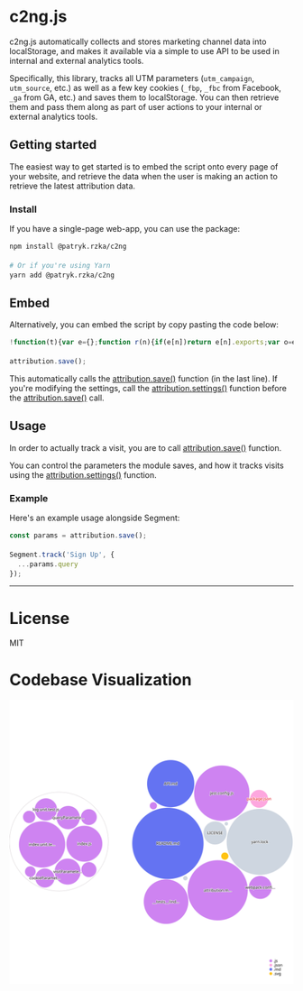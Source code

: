 # c2ng.js

c2ng.js automatically collects and stores marketing channel data into localStorage, and makes it available via a simple to use API to be used in internal and external analytics tools.

Specifically, this library, tracks all UTM parameters (`utm_campaign`, `utm_source`, etc.) as well as a few key cookies (`_fbp`, `_fbc` from Facebook, `_ga` from GA, etc.) and saves them to localStorage. You can then retrieve them and pass them along as part of user actions to your internal or external analytics tools.

## Getting started

The easiest way to get started is to embed the script onto every page of your website, and retrieve the data when the user is making an action to retrieve the latest attribution data.

### Install

If you have a single-page web-app, you can use the package:

```bash
npm install @patryk.rzka/c2ng

# Or if you're using Yarn
yarn add @patryk.rzka/c2ng
```

## Embed

Alternatively, you can embed the script by copy pasting the code below:

```javascript
!function(t){var e={};function r(n){if(e[n])return e[n].exports;var o=e[n]={i:n,l:!1,exports:{}};return t[n].call(o.exports,o,o.exports,r),o.l=!0,o.exports}r.m=t,r.c=e,r.d=function(t,e,n){r.o(t,e)||Object.defineProperty(t,e,{enumerable:!0,get:n})},r.r=function(t){"undefined"!=typeof Symbol&&Symbol.toStringTag&&Object.defineProperty(t,Symbol.toStringTag,{value:"Module"}),Object.defineProperty(t,"__esModule",{value:!0})},r.t=function(t,e){if(1&e&&(t=r(t)),8&e)return t;if(4&e&&"object"==typeof t&&t&&t.__esModule)return t;var n=Object.create(null);if(r.r(n),Object.defineProperty(n,"default",{enumerable:!0,value:t}),2&e&&"string"!=typeof t)for(var o in t)r.d(n,o,function(e){return t[e]}.bind(null,o));return n},r.n=function(t){var e=t&&t.__esModule?function(){return t.default}:function(){return t};return r.d(e,"a",e),e},r.o=function(t,e){return Object.prototype.hasOwnProperty.call(t,e)},r.p="",r(r.s=1)}([function(t,e,r){var n,o;!function(i){if(void 0===(o="function"==typeof(n=i)?n.call(e,r,e,t):n)||(t.exports=o),!0,t.exports=i(),!!0){var c=window.Cookies,u=window.Cookies=i();u.noConflict=function(){return window.Cookies=c,u}}}((function(){function t(){for(var t=0,e={};t<arguments.length;t++){var r=arguments[t];for(var n in r)e[n]=r[n]}return e}function e(t){return t.replace(/(%[0-9A-Z]{2})+/g,decodeURIComponent)}return function r(n){function o(){}function i(e,r,i){if("undefined"!=typeof document){"number"==typeof(i=t({path:"/"},o.defaults,i)).expires&&(i.expires=new Date(1*new Date+864e5*i.expires)),i.expires=i.expires?i.expires.toUTCString():"";try{var c=JSON.stringify(r);/^[\{\[]/.test(c)&&(r=c)}catch(t){}r=n.write?n.write(r,e):encodeURIComponent(String(r)).replace(/%(23|24|26|2B|3A|3C|3E|3D|2F|3F|40|5B|5D|5E|60|7B|7D|7C)/g,decodeURIComponent),e=encodeURIComponent(String(e)).replace(/%(23|24|26|2B|5E|60|7C)/g,decodeURIComponent).replace(/[\(\)]/g,escape);var u="";for(var a in i)i[a]&&(u+="; "+a,!0!==i[a]&&(u+="="+i[a].split(";")[0]));return document.cookie=e+"="+r+u}}function c(t,r){if("undefined"!=typeof document){for(var o={},i=document.cookie?document.cookie.split("; "):[],c=0;c<i.length;c++){var u=i[c].split("="),a=u.slice(1).join("=");r||'"'!==a.charAt(0)||(a=a.slice(1,-1));try{var f=e(u[0]);if(a=(n.read||n)(a,f)||e(a),r)try{a=JSON.parse(a)}catch(t){}if(o[f]=a,t===f)break}catch(t){}}return t?o[t]:o}}return o.set=i,o.get=function(t){return c(t,!1)},o.getJSON=function(t){return c(t,!0)},o.remove=function(e,r){i(e,"",t(r,{expires:-1}))},o.defaults={},o.withConverter=r,o}((function(){}))}))},function(t,e,r){t.exports=r(2)},function(t,e,r){"use strict";r.r(e);var n={};function o(t,e){return function(t){if(Array.isArray(t))return t}(t)||function(t,e){if(!(Symbol.iterator in Object(t)||"[object Arguments]"===Object.prototype.toString.call(t)))return;var r=[],n=!0,o=!1,i=void 0;try{for(var c,u=t[Symbol.iterator]();!(n=(c=u.next()).done)&&(r.push(c.value),!e||r.length!==e);n=!0);}catch(t){o=!0,i=t}finally{try{n||null==u.return||u.return()}finally{if(o)throw i}}return r}(t,e)||function(){throw new TypeError("Invalid attempt to destructure non-iterable instance")}()}r.r(n),r.d(n,"save",(function(){return y})),r.d(n,"settings",(function(){return b})),r.d(n,"params",(function(){return v})),r.d(n,"firstClickParams",(function(){return w})),r.d(n,"historicalParams",(function(){return _}));var i=r(0),c=r.n(i),u=function(t){var e={};return t.trackCookies.map((function(t){var r=c.a.get(t);r&&(e[t]=r)})),e},a=function(){if(window.attribution&&window.attribution.settings&&window.attribution.settings().debug){for(var t=arguments.length,e=new Array(t),r=0;r<t;r++)e[r]=arguments[r];console.log.apply(console.log,["[c2ng.js]"].concat(e))}},f=function(){for(var t=arguments.length,e=new Array(t),r=0;r<t;r++)e[r]=arguments[r];console.error.apply(console.error,["[c2ng.js]"].concat(e))},l=function(t){try{var e=localStorage.getItem(t.localStorageName);return JSON.parse(e)||[]}catch(t){return f("[localStorage.getItem + parse failed]",t),[]}};function s(t,e){var r=Object.keys(t);if(Object.getOwnPropertySymbols){var n=Object.getOwnPropertySymbols(t);e&&(n=n.filter((function(e){return Object.getOwnPropertyDescriptor(t,e).enumerable}))),r.push.apply(r,n)}return r}function p(t,e,r){return e in t?Object.defineProperty(t,e,{value:r,enumerable:!0,configurable:!0,writable:!0}):t[e]=r,t}function d(t){return function(t){if(Array.isArray(t)){for(var e=0,r=new Array(t.length);e<t.length;e++)r[e]=t[e];return r}}(t)||function(t){if(Symbol.iterator in Object(t)||"[object Arguments]"===Object.prototype.toString.call(t))return Array.from(t)}(t)||function(){throw new TypeError("Invalid attempt to spread non-iterable instance")}()}var m={localStorageName:"_attrbjs",limitVisits:5,trackQueryParameters:["utm_campaign","utm_medium","utm_source","utm_content","utm_term","fbclid"],trackCookies:["_fbc","_fbp","_ga","_gid","__utma","__utmb","__utmc","__utmz","__utmv","__utmx","__utmxx","_gaexp","_opt_awcid","_opt_awmid","_opt_awgid","_opt_awkid","_opt_utmc"],trackReferrer:!0,ignoreVisitsWithoutUTMParameters:!0,visitFilterFunction:null,debug:!1},g=null,y=function(){var t,e,r,n=l(m);if(g={time:(new Date).toUTCString(),query:(t=m,e={},r={},window.location.search.substring(1).split("&").map((function(n){var i=o(n.split("="),2),c=i[0],u=i[1],a=decodeURIComponent(c),f=decodeURIComponent(u);e[a]=f,t.trackQueryParameters.indexOf(a)>=0&&(r[a]=f)})),r),cookies:u(m),page:window.location.href},m.trackReferrer&&(g.referrer=document.referrer),m.ignoreVisitsWithoutUTMParameters){var i=!0;if(Object.keys(g.query||{}).forEach((function(t){/utm/i.test(t)&&(i=!1)})),i)return void a("Ignoring visit, no UTM parameters found.")}if(!m.visitFilterFunction||m.visitFilterFunction(g)){var c=[].concat(d(n),[g]).filter((function(t){return!!t}));return c.length>m.limitVisits&&(c=[c[0]].concat(d(c.splice(2,c.length)))),function(t,e){try{var r=JSON.stringify(e);localStorage.setItem(t.localStorageName,r)}catch(t){f("[localStorage.setItem + parse failed]",t)}}(m,c),g}a("Ignoring visit, visitFilterFunction returned falsey.")},b=function(t){return t&&(m=function(t){for(var e=1;e<arguments.length;e++){var r=null!=arguments[e]?arguments[e]:{};e%2?s(Object(r),!0).forEach((function(e){p(t,e,r[e])})):Object.getOwnPropertyDescriptors?Object.defineProperties(t,Object.getOwnPropertyDescriptors(r)):s(Object(r)).forEach((function(e){Object.defineProperty(t,e,Object.getOwnPropertyDescriptor(r,e))}))}return t}({},m,{},t)),m},v=function(){return g||y(),g},w=function(){return l(m)[0]},_=function(){return l(m)};window.attribution=n;e.default=n}]);

attribution.save();
```

This automatically calls the [attribution.save()](https://github.com/FreakyBoy/c2ng/blob/master/API.md#save) function (in the last line). If you're modifying the settings, call the [attribution.settings()](https://github.com/FreakyBoy/c2ng/blob/master/API.md#settings) function before the [attribution.save()](https://github.com/FreakyBoy/c2ng/blob/master/API.md#save) call.

## Usage

In order to actually track a visit, you are to call [attribution.save()](https://github.com/FreakyBoy/c2ng/blob/master/API.md#save) function.

You can control the parameters the module saves, and how it tracks visits using the [attribution.settings()](https://github.com/FreakyBoy/c2ng/blob/master/API.md#settings) function.

### Example

Here's an example usage alongside Segment:

```javascript
const params = attribution.save();

Segment.track('Sign Up', {
  ...params.query
});

```

* * *

# License
MIT


# Codebase Visualization
![Visualization of the Codebase](./diagram.svg)
